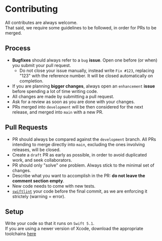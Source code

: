 # Contributing

All contributes are always welcome.\
That said, we require some guidelines to be followed, in order for PRs to be merged.

## Process

- **Bugfixes** should always refer to a `bug` **issue**. Open one before (or when) you submit your pull request.
  - Do not close your issue manually, instead write `Fix #123`, replacing "123" with the reference number. It will be closed automatically on completion.
- If you are planning **bigger changes**, always open an `enhancement` **issue** before spending a lot of time writing code.
- All changes are made by submitting a pull request.
- Ask for a review as soon as you are done with your changes.
- PRs merged into `development` will be then considered for the next release, and merged into `main` with a new PR.

## Pull Requests

- PR should always be compared against the `development` branch. All PRs intending to merge directly into `main`, excluding the ones involving releases, will be closed.
- Create a `draft` PR as early as possible, in order to avoid duplicated work, and seek collaborators.
- PR should only "solve" one problem. Always stick to the minimal set of changes.
- Describe what you want to accomplish in the PR: **do not leave the comment section empty**.
- New code needs to come with new tests.
- [`swiftlint`](https://github.com/realm/SwiftLint) your code before the final commit, as we are enforcing it strictely (warning = error).

## Setup

Write your code so that it runs on `Swift 5.1`.\
If you are using a newer version of Xcode, download the appropriate toolchains [here](https://swift.org/download/)
